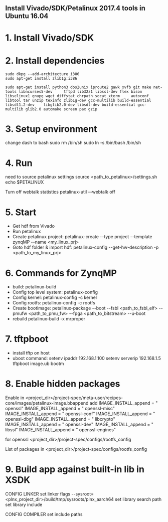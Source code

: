 ## Install Vivado/SDK/Petalinux 2017.4 tools in Ubuntu 16.04

# 1. Install Vivado/SDK
# 2. Install dependencies
	sudo dkpg --add-architecture i386
	sudo apt-get install zlib1g:i386

	sudo apt-get install python3 dos2unix iproute2 gawk xvfb git make net-tools libncurses5-dev 	tftpd lib32z1 libssl-dev flex bison libselinux1 gnupg wget diffstat chrpath socat xterm 	autoconf libtool tar unzip texinfo zlib1g-dev gcc-multilib build-essential libsdl1.2-dev 	libglib2.0-dev libsdl-dev build-essential gcc-multilib glib2.0 automake screen pax gzip 

# 3. Setup environment
change dash to bash
	sudo rm /bin/sh
	sudo ln -s /bin/bash /bin/sh

# 4. Run
need to source petalinux settings
	source <path_to_petalinux>/settings.sh
	echo $PETALINUX

Turn off webtalk statistics
	petalinux-util --webtalk off

# 5. Start
- Get hdf from Vivado
- Run petalinux
- Create petalinux project: 
	petalinux-create --type project --template zynqMP --name <my_linux_prj>
- Goto hdf folder & import hdf: 
	petalinux-config --get-hw-description -p <path_to_my_linux_prj>

# 6. Commands for ZynqMP

- build: 
	petalinux-build
- Config top level system: 
	petalinux-config
- Config kernel: 
	petalinux-config -c kernel
- Config rootfs:
	petalinux-config -c rootfs
- Create bootimage: 
	petalinux-package --boot --fsbl <path_to_fsbl_elf> --pmufw <path_to_pmu_fw> --fpga <path_to_bitstream>  --u-boot
- rebuild 
	petalinux-build -x mrproper

# 7. tftpboot
- install tftp on host
- uboot command:
	setenv ipaddr 192.168.1.100
	setenv serverip 192.168.1.5
	tftpboot image.ub
	bootm

# 8. Enable hidden packages
Enable in <project_dir>/project-spec/meta-user/recipes-core/images/petalinux-image.bbappend
add 
	IMAGE_INSTALL_append = " openssl"
	IMAGE_INSTALL_append = " openssl-misc"
	IMAGE_INSTALL_append = " openssl-conf"
	IMAGE_INSTALL_append = " openssl-dbg"
	IMAGE_INSTALL_append = " libcrypto"
	IMAGE_INSTALL_append = " openssl-dev"
	IMAGE_INSTALL_append = " libssl"
	IMAGE_INSTALL_append = " openssl-engines"

for openssl <project_dir>/project-spec/configs/rootfs_config

List of packages in <project_dir>/project-spec/configs/rootfs_config

# 9. Build app against built-in lib in XSDK

CONFIG LINKER 
	set linker flags --sysroot=<plnx_project_dir>/build/tmp/sysroots/plnx_aarch64
	set library search path
	set library include

CONFIG COMPILER
	set include paths

